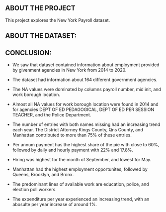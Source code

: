 ## ABOUT THE PROJECT

This project explores the New York Payroll dataset.

## ABOUT THE DATASET:



## CONCLUSION:

- We saw that dataset contained information about employment provided by givenment agencies in New York from 2014 to 2020.

- The dataset had information about 164 different government agencies.

- The NA values were dominated by columns payroll number, mid init, and work borough location.

- Almost all NA values for work borough location were found in 2014 and for agencies DEPT OF ED PEDAGOGICAL, DEPT OF ED PER SESSION TEACHER, and the Police Department.

- The number of entries with both names missing had an increasing trend each year. The District Attorney Kings County, Qns County, and Manhattan contributed to more than 75% of these entries.

- Per annum payment has the highest share of the pie with close to 60%, followed by daily and hourly payment with 22% and 17.8%.

- Hiring was highest for the month of September, and lowest for May.

- Manhattan had the highest employment opportunites, followed by Queens, Brooklyn, and Bronx.

- The predominant lines of available work are education, police, and election poll workers.

- The expenditure per year experienced an increasing trend, with an abosulte per year increase of around 1%.
